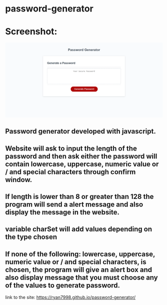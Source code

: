 # password-generator
# Screenshot:
![](assets/screenshot.png)

## Password generator developed with javascript.

## Website will ask to input the length of the password and then ask either the password will contain lowercase, uppercase, numeric value or / and special characters through confirm window.

## If length is lower than 8 or greater than 128 the program will send a alert message and also display the message in the website.

## variable charSet will add values depending on the type chosen

## If none of the following: lowercase, uppercase, numeric value or / and special characters, is chosen, the program will give an alert box and also display message that you must choose any of the values to generate password.

link to the site: https://ryan7998.github.io/password-generator/
